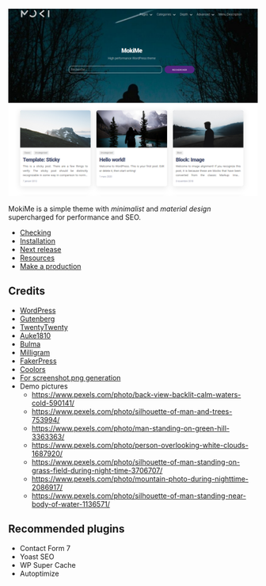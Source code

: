 ![MokiMe Screenshot](screenshot.png)

MokiMe is a simple theme with *minimalist* and *material design* supercharged for performance and SEO.

* [Checking](docs/checking.md)
* [Installation](docs/install.md)
* [Next release](docs/todo.md)
* [Resources](docs/resources.md)
* [Make a production](docs/production.md)

## Credits

* [WordPress](https://wordpress.org)
* [Gutenberg](https://fr.wordpress.org/gutenberg/)
* [TwentyTwenty](https://fr.wordpress.org/themes/twentytwenty/)
* [Auke1810](https://gist.github.com/Auke1810/f2a4cf04f2c07c74a393a4b442f22267)
* [Bulma](https://bulma.io)
* [Milligram](https://milligram.io)
* [FakerPress](https://fr.wordpress.org/plugins/fakerpress/)
* [Coolors](https://coolors.co)
* [For screenshot.png generation](https://croppola.com/)
* Demo pictures
    * https://www.pexels.com/photo/back-view-backlit-calm-waters-cold-590141/
    * https://www.pexels.com/photo/silhouette-of-man-and-trees-753994/
    * https://www.pexels.com/photo/man-standing-on-green-hill-3363363/
    * https://www.pexels.com/photo/person-overlooking-white-clouds-1687920/
    * https://www.pexels.com/photo/silhouette-of-man-standing-on-grass-field-during-night-time-3706707/
    * https://www.pexels.com/photo/mountain-photo-during-nighttime-2086917/
    * https://www.pexels.com/photo/silhouette-of-man-standing-near-body-of-water-1136571/
    
## Recommended plugins

* Contact Form 7
* Yoast SEO
* WP Super Cache
* Autoptimize
